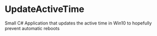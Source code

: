 # UpdateActiveTime
Small C# Application that updates the active time in Win10 to hopefully prevent automatic reboots
